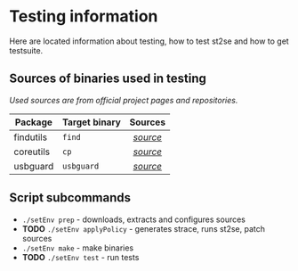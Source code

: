 Testing information
===================
Here are located information about testing, how to test st2se and how to get testsuite.

Sources of binaries used in testing
-----------------------------------

_Used sources are from official project pages and repositories._

| Package | Target binary | Sources |
| ------- | ------------- |:-------:|
| findutils | `find` | [_source_](https://ftp.gnu.org/pub/gnu/findutils/findutils-4.6.0.tar.gz) |
| coreutils | `cp` | [_source_](https://ftp.gnu.org/gnu/coreutils/coreutils-8.29.tar.xz) |
| usbguard  | `usbguard` | [_source_](https://github.com/USBGuard/usbguard/archive/usbguard-0.7.2.tar.gz) |

Script subcommands
------------------

- `./setEnv prep` - downloads, extracts and configures sources
- __TODO__ `./setEnv applyPolicy` - generates strace, runs st2se, patch sources
- `./setEnv make` - make binaries
- __TODO__ `./setEnv test` - run tests
